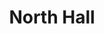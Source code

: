 ---
events:
- audio_id: sa-rwb-023
  building: North Hall
  categories: north-hall
  description: Student Body President Brian Nixon was attacked near his dorm room
    in North Hall. Prior to this attack, public safety provided Nixon with security.
    Nixon received racial death threats and intimidating calls and letters throughout
    his presidency. As student body president, Nixon implemented programs that encouraged
    students to practice ethical behavior and allowed students to meet with campus
    leaders in informal settings. Nixon accomplished many successful programs in spite
    of the personal racial threats he received while president. The violence escalated
    in February 1990 when Nixon was attacked in the early morning while walking to
    his residence hall. Nixon resigned as president in March 1990, one month prior
    to the end of his term. He cited personal reasons for his resignation and stated,
    "The pain and pressure has finally taken its toll physically, mentally, emotionally,
    and especially academically."
  event_decade: '1990'
  event_id: '60'
  excerpt: Student Body President Brian Nixon was attacked near his dorm room in North
    Hall. Prior to this attack, public safety provided Nixon with security. Nixon
    received racial death threats and intimidating calls and letters throughout his
    presidency. As student body president, Nixon implemented programs that encouraged
    students to practice ethical behavior and allowed students to meet with campus
    leaders in informal settings. Nixon accomplished many successful programs in spite
    of the personal racial threats he received while president. The violence escalated
    in February 1990 when Nixon was attacked in the early morning while walking to
    his residence hall. Nixon resigned as president in March 1990, one month prior
    to the end of his term. He cited personal reasons for his resignation and stated,
    "The pain and pressure has finally taken its toll physically, mentally, emotionally,
    and especially academically."
  image id (orig): 0004108
  image_caption: North Residence Hall
  image_id: 0004108
  image_link: https://d.lib.ncsu.edu/collections/catalog/0004108
  redirect_from: /events/43/index.html
  start_date: 02/01/1990
  title: Brian Nixon attacked
  year: '1990'
lat: '35.787267'
layout: post
lng: '-78.664749'
order: 3
permalink: places/north-hall/
place: north-hall
route:
  code: Ok
  routes:
  - distance: 220.79
    duration: 165.486
    geometry:
      coordinates:
      - - -78.664695
        - 35.787401
      - - -78.664214
        - 35.787274
      - - -78.664086
        - 35.787253
      - - -78.664086
        - 35.787211
      - - -78.664086
        - 35.786904
      - - -78.664088
        - 35.786836
      - - -78.664098
        - 35.786797
      - - -78.664118
        - 35.786789
      - - -78.664138
        - 35.786787
      - - -78.664158
        - 35.786732
      - - -78.664186
        - 35.786666
      - - -78.664201
        - 35.786617
      - - -78.664246
        - 35.786627
      - - -78.66444
        - 35.786682
      - - -78.665127
        - 35.786873
      type: LineString
    legs:
    - admins:
      - iso_3166_1: US
        iso_3166_1_alpha3: USA
      distance: 220.79
      duration: 165.486
      steps:
      - distance: 57.709
        driving_side: right
        duration: 40.64
        geometry:
          coordinates:
          - - -78.664695
            - 35.787401
          - - -78.664214
            - 35.787274
          - - -78.664086
            - 35.787253
          type: LineString
        intersections:
        - admin_index: 0
          bearings:
          - 108
          duration: 32.19
          entry:
          - true
          geometry_index: 0
          is_urban: true
          location:
          - -78.664695
          - 35.787401
          mapbox_streets_v8:
            class: service
          out: 0
          weight: 32.189
        - admin_index: 0
          bearings:
          - 101
          - 288
          entry:
          - true
          - false
          geometry_index: 1
          in: 1
          is_urban: true
          location:
          - -78.664214
          - 35.787274
          mapbox_streets_v8:
            class: service
          out: 0
        maneuver:
          bearing_after: 108
          bearing_before: 0
          instruction: Walk east.
          location:
          - -78.664695
          - 35.787401
          type: depart
        mode: walking
        name: ''
        weight: 40.64
      - distance: 51
        driving_side: right
        duration: 35.915
        geometry:
          coordinates:
          - - -78.664086
            - 35.787253
          - - -78.664086
            - 35.787211
          - - -78.664086
            - 35.786904
          - - -78.664088
            - 35.786836
          - - -78.664098
            - 35.786797
          type: LineString
        intersections:
        - admin_index: 0
          bearings:
          - 180
          - 281
          duration: 3.521
          entry:
          - true
          - false
          geometry_index: 2
          in: 1
          is_urban: true
          location:
          - -78.664086
          - 35.787253
          mapbox_streets_v8:
            class: service
          out: 0
          weight: 3.521
        - admin_index: 0
          bearings:
          - 0
          - 180
          entry:
          - false
          - true
          geometry_index: 3
          in: 0
          is_urban: true
          location:
          - -78.664086
          - 35.787211
          mapbox_streets_v8:
            class: service
          out: 1
        maneuver:
          bearing_after: 180
          bearing_before: 101
          instruction: Turn right onto the walkway.
          location:
          - -78.664086
          - 35.787253
          modifier: right
          type: turn
        mode: walking
        name: ''
        weight: 35.915
      - distance: 4
        driving_side: right
        duration: 2.817
        geometry:
          coordinates:
          - - -78.664098
            - 35.786797
          - - -78.664118
            - 35.786789
          - - -78.664138
            - 35.786787
          type: LineString
        intersections:
        - admin_index: 0
          bearings:
          - 4
          - 253
          entry:
          - false
          - true
          geometry_index: 6
          in: 0
          is_urban: true
          location:
          - -78.664098
          - 35.786797
          mapbox_streets_v8:
            class: service
          out: 1
        maneuver:
          bearing_after: 253
          bearing_before: 184
          instruction: Turn right onto the walkway.
          location:
          - -78.664098
          - 35.786797
          modifier: right
          type: turn
        mode: walking
        name: ''
        weight: 2.817
      - distance: 20
        driving_side: right
        duration: 24.085
        geometry:
          coordinates:
          - - -78.664138
            - 35.786787
          - - -78.664158
            - 35.786732
          - - -78.664186
            - 35.786666
          - - -78.664201
            - 35.786617
          type: LineString
        intersections:
        - admin_index: 0
          bearings:
          - 73
          - 196
          duration: 4.225
          entry:
          - false
          - true
          geometry_index: 8
          in: 0
          is_urban: true
          location:
          - -78.664138
          - 35.786787
          mapbox_streets_v8:
            class: service
          out: 1
          weight: 4.225
        - admin_index: 0
          bearings:
          - 16
          - 199
          duration: 10.634
          entry:
          - false
          - true
          geometry_index: 9
          in: 0
          is_urban: true
          location:
          - -78.664158
          - 35.786732
          mapbox_streets_v8:
            class: service
          out: 1
          turn_duration: 5
          turn_weight: 5
          weight: 10.634
        - admin_index: 0
          bearings:
          - 19
          - 194
          entry:
          - false
          - true
          geometry_index: 10
          in: 0
          is_urban: true
          location:
          - -78.664186
          - 35.786666
          mapbox_streets_v8:
            class: service
          out: 1
          turn_duration: 5
          turn_weight: 5
        maneuver:
          bearing_after: 196
          bearing_before: 253
          instruction: Turn left onto the walkway.
          location:
          - -78.664138
          - 35.786787
          modifier: left
          type: turn
        mode: walking
        name: ''
        weight: 24.085
      - distance: 88.08
        driving_side: right
        duration: 62.028
        geometry:
          coordinates:
          - - -78.664201
            - 35.786617
          - - -78.664246
            - 35.786627
          - - -78.66444
            - 35.786682
          - - -78.665127
            - 35.786873
          type: LineString
        intersections:
        - admin_index: 0
          bearings:
          - 14
          - 288
          entry:
          - false
          - true
          geometry_index: 11
          in: 0
          is_urban: true
          location:
          - -78.664201
          - 35.786617
          mapbox_streets_v8:
            class: service
          out: 1
        maneuver:
          bearing_after: 288
          bearing_before: 194
          instruction: Turn right onto the walkway.
          location:
          - -78.664201
          - 35.786617
          modifier: right
          type: turn
        mode: walking
        name: ''
        weight: 62.028
      - distance: 0
        driving_side: right
        duration: 0
        geometry:
          coordinates:
          - - -78.665127
            - 35.786873
          - - -78.665127
            - 35.786873
          type: LineString
        intersections:
        - admin_index: 0
          bearings:
          - 109
          entry:
          - true
          geometry_index: 14
          in: 0
          location:
          - -78.665127
          - 35.786873
        maneuver:
          bearing_after: 0
          bearing_before: 289
          instruction: Your destination is on the left.
          location:
          - -78.665127
          - 35.786873
          modifier: left
          type: arrive
        mode: walking
        name: ''
        weight: 0
      summary: ''
      weight: 165.486
    weight: 165.486
    weight_name: pedestrian
  waypoints:
  - distance: 15.661
    location:
    - -78.664695
    - 35.787401
    name: ''
  - distance: 20.204
    location:
    - -78.665127
    - 35.786873
    name: ''
title: North Hall

---